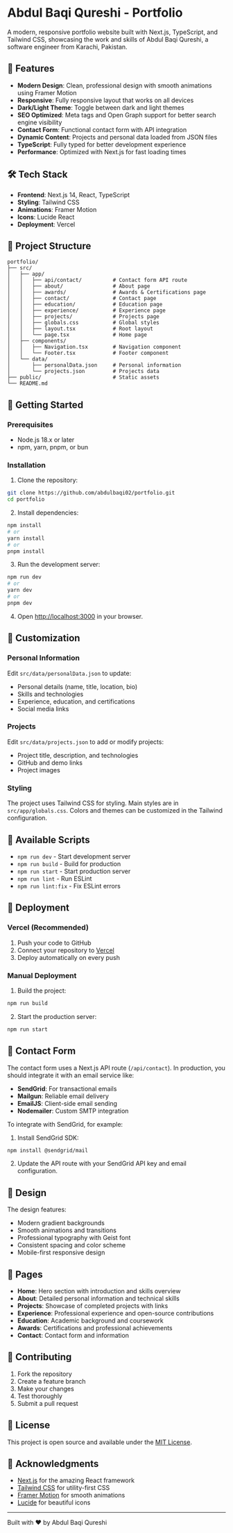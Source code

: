 # Abdul Baqi Qureshi - Portfolio

A modern, responsive portfolio website built with Next.js, TypeScript, and Tailwind CSS, showcasing the work and skills of Abdul Baqi Qureshi, a software engineer from Karachi, Pakistan.

## 🚀 Features

- **Modern Design**: Clean, professional design with smooth animations using Framer Motion
- **Responsive**: Fully responsive layout that works on all devices
- **Dark/Light Theme**: Toggle between dark and light themes
- **SEO Optimized**: Meta tags and Open Graph support for better search engine visibility
- **Contact Form**: Functional contact form with API integration
- **Dynamic Content**: Projects and personal data loaded from JSON files
- **TypeScript**: Fully typed for better development experience
- **Performance**: Optimized with Next.js for fast loading times

## 🛠️ Tech Stack

- **Frontend**: Next.js 14, React, TypeScript
- **Styling**: Tailwind CSS
- **Animations**: Framer Motion
- **Icons**: Lucide React
- **Deployment**: Vercel

## 📁 Project Structure

```
portfolio/
├── src/
│   ├── app/
│   │   ├── api/contact/          # Contact form API route
│   │   ├── about/                # About page
│   │   ├── awards/               # Awards & Certifications page
│   │   ├── contact/              # Contact page
│   │   ├── education/            # Education page
│   │   ├── experience/           # Experience page
│   │   ├── projects/             # Projects page
│   │   ├── globals.css           # Global styles
│   │   ├── layout.tsx            # Root layout
│   │   └── page.tsx              # Home page
│   ├── components/
│   │   ├── Navigation.tsx        # Navigation component
│   │   └── Footer.tsx            # Footer component
│   └── data/
│       ├── personalData.json     # Personal information
│       └── projects.json         # Projects data
├── public/                       # Static assets
└── README.md
```

## 🚀 Getting Started

### Prerequisites

- Node.js 18.x or later
- npm, yarn, pnpm, or bun

### Installation

1. Clone the repository:
```bash
git clone https://github.com/abdulbaqi02/portfolio.git
cd portfolio
```

2. Install dependencies:
```bash
npm install
# or
yarn install
# or
pnpm install
```

3. Run the development server:
```bash
npm run dev
# or
yarn dev
# or
pnpm dev
```

4. Open [http://localhost:3000](http://localhost:3000) in your browser.

## 📝 Customization

### Personal Information

Edit `src/data/personalData.json` to update:
- Personal details (name, title, location, bio)
- Skills and technologies
- Experience, education, and certifications
- Social media links

### Projects

Edit `src/data/projects.json` to add or modify projects:
- Project title, description, and technologies
- GitHub and demo links
- Project images

### Styling

The project uses Tailwind CSS for styling. Main styles are in `src/app/globals.css`. Colors and themes can be customized in the Tailwind configuration.

## 🔧 Available Scripts

- `npm run dev` - Start development server
- `npm run build` - Build for production
- `npm run start` - Start production server
- `npm run lint` - Run ESLint
- `npm run lint:fix` - Fix ESLint errors

## 🚀 Deployment

### Vercel (Recommended)

1. Push your code to GitHub
2. Connect your repository to [Vercel](https://vercel.com)
3. Deploy automatically on every push

### Manual Deployment

1. Build the project:
```bash
npm run build
```

2. Start the production server:
```bash
npm run start
```

## 📧 Contact Form

The contact form uses a Next.js API route (`/api/contact`). In production, you should integrate it with an email service like:

- **SendGrid**: For transactional emails
- **Mailgun**: Reliable email delivery
- **EmailJS**: Client-side email sending
- **Nodemailer**: Custom SMTP integration

To integrate with SendGrid, for example:

1. Install SendGrid SDK:
```bash
npm install @sendgrid/mail
```

2. Update the API route with your SendGrid API key and email configuration.

## 🎨 Design

The design features:
- Modern gradient backgrounds
- Smooth animations and transitions
- Professional typography with Geist font
- Consistent spacing and color scheme
- Mobile-first responsive design

## 📄 Pages

- **Home**: Hero section with introduction and skills overview
- **About**: Detailed personal information and technical skills
- **Projects**: Showcase of completed projects with links
- **Experience**: Professional experience and open-source contributions
- **Education**: Academic background and coursework
- **Awards**: Certifications and professional achievements
- **Contact**: Contact form and information

## 🤝 Contributing

1. Fork the repository
2. Create a feature branch
3. Make your changes
4. Test thoroughly
5. Submit a pull request

## 📄 License

This project is open source and available under the [MIT License](LICENSE).

## 🙏 Acknowledgments

- [Next.js](https://nextjs.org) for the amazing React framework
- [Tailwind CSS](https://tailwindcss.com) for utility-first CSS
- [Framer Motion](https://framer.com/motion) for smooth animations
- [Lucide](https://lucide.dev) for beautiful icons

---

Built with ❤️ by Abdul Baqi Qureshi
